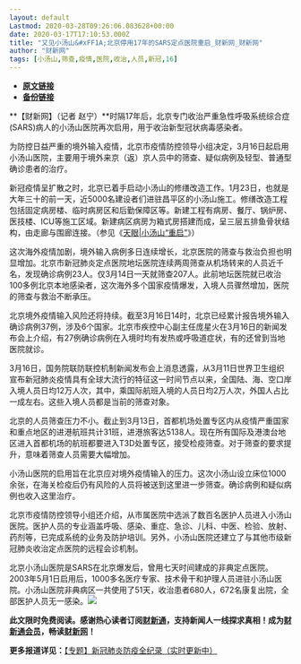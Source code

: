 ```yaml
---
layout: default
Lastmod: 2020-03-28T09:26:06.083628+00:00
date: 2020-03-17T17:10:53.000Z
title: "又见小汤山&#xFF1A;北京停用17年的SARS定点医院重启_财新网_财新网"
author: "财新网"
tags: [小汤山,筛查,疫情,医院,收治,人员,新冠,16]
---
```


* [**原文链接**](http://archive.ph/8hh8I)
* [**备份链接**](http://archive.ph/8hh8I)


**【财新网】（记者 赵宁）**时隔17年后，北京专门收治严重急性呼吸系统综合症(SARS)病人的小汤山医院再次启用，用于收治新型冠状病毒感染者。

为防控日益严重的境外输入疫情，北京市疫情防控领导小组决定，3月16日起启用小汤山医院，主要用于境外来京（返）京人员中的筛查、疑似病例及轻型、普通型确诊患者的治疗。

新冠疫情呈扩散之时，北京已着手启动小汤山的修缮改造工作。1月23日，也就是大年三十的前一天，近5000名建设者们进驻昌平区的小汤山施工。修缮改造工程包括固定病房楼、临时病房区和后勤保障区等。新建工程有病房、餐厅、锅炉房、医技楼、ICU等施工区域。新建病区病房为箱式房搭建而成，呈三层五排鱼骨状结构，由走廊与围廊连接。（参见《[天眼|小汤山“重启”](https://archive.ph/o/8hh8I/weekly.caixin.com/2020-02-22/101518887.html)》）

这次海外疫情加剧，境外输入病例多日连续增长，北京医院的筛查与救治负担也明显增加。北京市新冠肺炎定点医院地坛医院连续两周筛查从机场转来的人员近千名，发现确诊病例23人。仅3月14日一天就筛查207人。此前地坛医院就已收治100多例北京本地感染者，这次海外多个国家疫情爆发，入境人员骤然增加，医院的筛查与救治不断承压。

北京境外疫情输入风险还将持续。截至3月16日14时，北京已经累计报告境外输入确诊病例37例，涉及6个国家。北京市疾控中心副主任庞星火在3月16日的新闻发布会上介绍，有27例确诊病例在入境时均有发热或呼吸道症状，有的还曾到当地医院就诊。

3月16日，国务院联防联控机制新闻发布会上消息透露，从3月11日世界卫生组织宣布新冠肺炎疫情具有全球大流行的特征这一时间节点以来，全国陆、海、空口岸入境人员日均12万人次，其中，乘国际航班入境的人员日均2万人次，外国人占比一成左右。这些入境人员都是当前的筛查对象。

北京的人员筛查压力不小。截止到3月13日，首都机场处置专区内从疫情严重国家和重点地区的进港航班共计31班，进港旅客达5138人。现在所有国际及港澳台地区进入首都机场的航班都要进入T3D处置专区，接受检疫筛查。对于筛查的要求提升，意味着筛查人员需要大幅增加。

小汤山医院的启用旨在北京应对境外疫情输入的压力。这次小汤山设立床位1000余张，在海关检疫后仍有风险的人员将被送到这里进一步筛查。确诊病例和疑似病例也收入这里治疗。

北京市疫情防控领导小组还介绍，从市属医院中选派了数百名医护人员进入小汤山医院。医护人员的专业涵盖呼吸、感染、重症、急诊、儿科、中医、检验、放射、药剂等，已完成系统的业务及防护培训。另外，小汤山医院还建立了与其他市级新冠肺炎收治定点医院的远程会诊机制。

北京小汤山医院是SARS在北京爆发后，曾用七天时间建成的非典定点医院。2003年5月1日启用后，1000多名医疗专家、技术骨干和护理人员进驻小汤山医院。小汤山医院非典病区一共使用了51天，收治患者680人，672名康复出院，全部医护人员无一感染。[![](/images/post/6652cb5c2c1344ce48934a0491c35418.ico)](https://archive.ph/o/8hh8I/www.caixin.com/2020-03-17/101529391.html)

**此文限时免费阅读。感谢热心读者订阅[财新通](https://archive.ph/o/8hh8I/mall.caixin.com/mall/web/product/product.html?id=733&originReferrer=appfree&channelSource=appfree)，支持新闻人一线探求真相！成为[财新通会员](https://archive.ph/o/8hh8I/mall.caixin.com/mall/web/list/list.html?type=127&originReferrer=appfree&channelSource=appfree)，畅读[财新网](https://archive.ph/o/8hh8I/https://datayi.cn/1lnZaaidYRRn)！**

**更多报道详见：**[【专题】新冠肺炎防疫全纪录（实时更新中）](https://archive.ph/o/8hh8I/m.app.caixin.com/m_topic_detail/1473.html)

